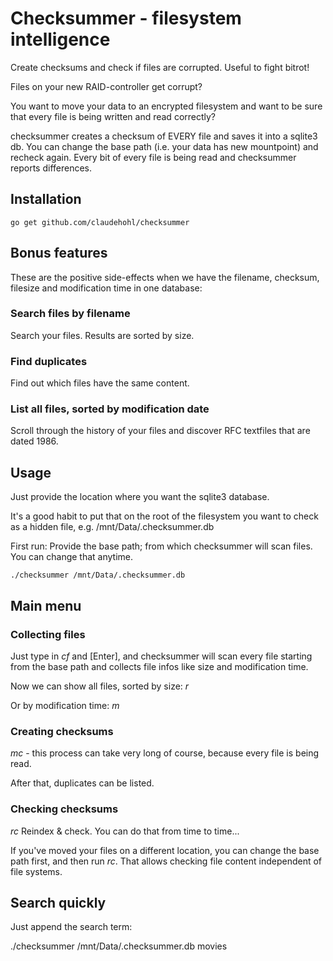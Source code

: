 Checksummer - filesystem intelligence
=====================================

Create checksums and check if files are corrupted. Useful to fight bitrot!

Files on your new RAID-controller get corrupt?

You want to move your data to an encrypted filesystem and want to be sure that every file is being written and read correctly?

checksummer creates a checksum of EVERY file and saves it into a sqlite3 db. You can change the base path (i.e. your data has new mountpoint) and recheck again. Every bit of every file is being read and checksummer reports differences.

## Installation

`go get github.com/claudehohl/checksummer`

## Bonus features

These are the positive side-effects when we have the filename, checksum, filesize and modification time in one database:

### Search files by filename

Search your files. Results are sorted by size.

### Find duplicates

Find out which files have the same content.

### List all files, sorted by modification date

Scroll through the history of your files and discover RFC textfiles that are dated 1986.

## Usage

Just provide the location where you want the sqlite3 database.

It's a good habit to put that on the root of the filesystem you want to check as a hidden file, e.g. /mnt/Data/.checksummer.db

First run: Provide the base path; from which checksummer will scan files. You can change that anytime.

`./checksummer /mnt/Data/.checksummer.db`

## Main menu

### Collecting files

Just type in *cf* and [Enter], and checksummer will scan every file starting from the base path and collects file infos like size and modification time.

Now we can show all files, sorted by size: *r*

Or by modification time: *m*

### Creating checksums

*mc* - this process can take very long of course, because every file is being read.

After that, duplicates can be listed.

### Checking checksums

*rc* Reindex & check. You can do that from time to time...

If you've moved your files on a different location, you can change the base path first, and then run *rc*. That allows checking file content independent of file systems.

## Search quickly

Just append the search term:

./checksummer /mnt/Data/.checksummer.db movies

